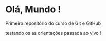 # Olá, Mundo !
 Primeiro repositório do curso de Git e GitHub

testando os as orientações passada ao vivo !